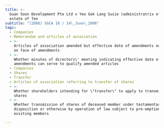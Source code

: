 ```yaml
---
title: >-
  Guan Soon Development Pte Ltd v Yeo Gek Lang Susie (administratrix of the
  estate of Teo
subtitle: "[2006] SGCA 18 / 14\_June\_2006"
tags:
  - Companies
  - Memorandum and articles of association
  - >-
    Articles of association amended but effective date of amendments not evident
    on face of amendments
  - >-
    Whether minutes of directors\' meeting indicating effective date of
    amendments can serve to qualify amended articles
  - Companies
  - Shares
  - Transfer
  - Articles of association referring to transfer of shares
  - >-
    Whether shareholders intending for \"transfer\" to apply to transmissions of
    shares
  - >-
    Whether transmission of shares of deceased member under testamentary
    disposition or otherwise by operation of law subject to pre-emption right of
    existing members

---
```


